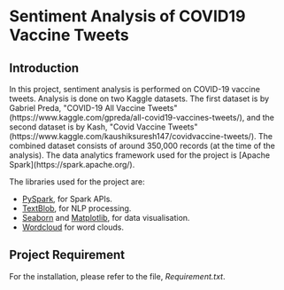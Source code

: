 # Sentiment Analysis of COVID19 Vaccine Tweets 

<h2>Introduction</h2>

<p>In this project, sentiment analysis is performed on COVID-19 vaccine tweets. Analysis is done on two Kaggle datasets. The first dataset is by Gabriel Preda, "COVID-19 All Vaccine Tweets" (https://www.kaggle.com/gpreda/all-covid19-vaccines-tweets/), and the second dataset is by Kash, "Covid Vaccine Tweets" (https://www.kaggle.com/kaushiksuresh147/covidvaccine-tweets/). The combined dataset consists of around 350,000 records (at the time of the analysis). The data analytics framework used for the project is [Apache Spark](https://spark.apache.org/).

The libraries used for the project are:

* [PySpark](https://spark.apache.org/docs/latest/api/python/), for Spark APIs.
* [TextBlob](https://textblob.readthedocs.io/en/dev/), for NLP processing.
* [Seaborn](https://seaborn.pydata.org/) and [Matplotlib](https://matplotlib.org/), for data visualisation.
* [Wordcloud](https://amueller.github.io/word_cloud/) for word clouds.</p>

<h2>Project Requirement</h2>

For the installation, please refer to the file, *Requirement.txt*.
